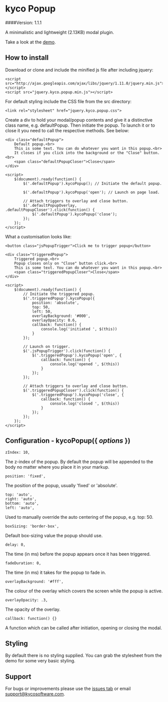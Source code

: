 kyco Popup
==========
####Version: 1.1.1

A minimalistic and lightweight (2.13KB) modal plugin.

Take a look at the [demo](http://www.kycosoftware.com/projects/demo/popup).


How to install
--------------

Download or clone and include the minified js file after including jquery:

	<script src="http://ajax.googleapis.com/ajax/libs/jquery/1.11.0/jquery.min.js"></script>
	<script src="jquery.kyco.popup.min.js"></script>

For default styling include the CSS file from the src directory:

	<link rel="stylesheet" href="jquery.kyco.popup.css">

Create a div to hold your modal/popup contents and give it a distinctive class name,
e.g. defaultPopup. Then initiate the popup. To launch it or to close it you need to
call the respective methods. See below:

	<div class="defaultPopup">
		Default popup.<br>
		This is some text. You can do whatever you want in this popup.<br>
		It closes if you click into the background or the "Close" button.<br>
		<span class="defaultPopupCloser">Close</span>
	</div>
	
	<script>
		$(document).ready(function() {
			$('.defaultPopup').kycoPopup(); // Initiate the default popup.

			$('.defaultPopup').kycoPopup('open'); // Launch on page load.

			// Attach triggers to overlay and close button.
			$('.defaultPopupOverlay, .defaultPopupCloser').click(function() {
				$('.defaultPopup').kycoPopup('close');
			});
		});
	</script>

What a customisation looks like:

	<button class="jsPopupTrigger">Click me to trigger popup</button>

	<div class="triggeredPopup">
		Triggered popup.<br>
		Popup closes only on "Close" button click.<br>
		This is some text. You can do whatever you want in this popup.<br>
		<span class="triggeredPopupCloser">Close</span>
	</div>
	
	<script>
		$(document).ready(function() {
			// Initiate the triggered popup.
			$('.triggeredPopup').kycoPopup({
				position: 'absolute',
				top: 50,
				left: 50,
				overlayBackground: '#000',
				overlayOpacity: 0.6,
				callback: function() {
					console.log('initiated ', $(this))
				}
			});

			// Launch on trigger.
			$('.jsPopupTrigger').click(function() {
				$('.triggeredPopup').kycoPopup('open', {
					callback: function() {
						console.log('opened ', $(this))
					}
				});
			});

			// Attach triggers to overlay and close button.
			$('.triggeredPopupCloser').click(function() {
				$('.triggeredPopup').kycoPopup('close', {
					callback: function() {
						console.log('closed ', $(this))
					}
				});
			});
		});
	</script>


Configuration - kycoPopup({ *options* })
----------------------------------------

	zIndex: 10,

The z-index of the popup. By default the popup will be appended to the body
no matter where you place it in your markup.

	position: 'fixed',

The position of the popup, usually 'fixed' or 'absolute'.

	top: 'auto',
	right: 'auto',
	bottom: 'auto',
	left: 'auto',

Used to manually override the auto centering of the popup, e.g. top: 50.

	boxSizing: 'border-box',

Default box-sizing value the popup should use.

	delay: 0,

The time (in ms) before the popup appears once it has been triggered.

	fadeDuration: 0,

The time (in ms) it takes for the popup to fade in.

	overlayBackground: '#fff',

The colour of the overlay which covers the screen while the popup is active.

	overlayOpacity: .3,

The opacity of the overlay.

	callback: function() {}

A function which can be called after initiation, opening or closing the modal.


Styling
-------

By default there is no styling supplied. You can grab the stylesheet from the demo
for some very basic styling.


Support
-------

For bugs or improvements please use the [issues tab](https://github.com/kyco/jquery.kyco.popup/issues)
or email [support@kycosoftware.com](mailto:support@kycosoftware.com).
